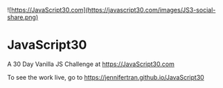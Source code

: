 ![https://JavaScript30.com](https://javascript30.com/images/JS3-social-share.png)

# JavaScript30

A 30 Day Vanilla JS Challenge at <a href="https://JavaScript30.com" target="_blank">https://JavaScript30.com</a>

To see the work live, go to <a href="https://jennifertran.github.io/JavaScript30" target="_blank">https://jennifertran.github.io/JavaScript30</a> 
